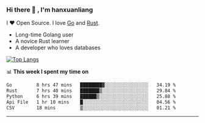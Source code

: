 ### Hi there 👋 , I'm hanxuanliang

<!--
**hanxuanliang/hanxuanliang** is a ✨ _special_ ✨ repository because its `README.md` (this file) appears on your GitHub profile.

Here are some ideas to get you started:

- 🔭 I’m currently working on ...
- 🌱 I’m currently learning ...
- 👯 I’m looking to collaborate on ...
- 🤔 I’m looking for help with ...
- 💬 Ask me about ...
- 📫 How to reach me: ...
- 😄 Pronouns: ...
- ⚡ Fun fact: ...
-->
I ❤ Open Source. I love [Go](https://golang.org) and [Rust](https://www.rust-lang.org/zh-CN/).

* Long-time Golang user
* A novice Rust learner
* A developer who loves databases

[![Top Langs](https://github-readme-stats.vercel.app/api?username=hanxuanliang&show_icons=true&count_private=true&line_height=40)](https://github.com/anuraghazra/github-readme-stats)

📊 **This week I spent my time on**
<!--START_SECTION:waka-->

```txt
Go         8 hrs 47 mins   ████████▓░░░░░░░░░░░░░░░░   34.19 %
Rust       7 hrs 40 mins   ███████▒░░░░░░░░░░░░░░░░░   29.84 %
Python     6 hrs 39 mins   ██████▒░░░░░░░░░░░░░░░░░░   25.88 %
Api File   1 hr 10 mins    █░░░░░░░░░░░░░░░░░░░░░░░░   04.56 %
CSV        18 mins         ▒░░░░░░░░░░░░░░░░░░░░░░░░   01.21 %
```

<!--END_SECTION:waka-->

***
